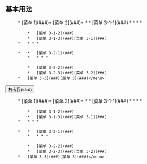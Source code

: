 ## 基本用法

<aside class="doc-demo">

<menu class="x-menu" x-role="menu">*   [菜单 1](###)*   [菜单 2](###)*   *   *   [菜单 3-1-1](###)
        *   * * *

        *   [菜单 3-1-2](###)
        *   [菜单 3-1-3](###)[菜单 3-1](###)
    *   * * *

    *   *   [菜单 3-2-1](###)
        *   * * *

        *   [菜单 3-2-2](###)
        *   [菜单 3-2-3](###)[菜单 3-2](###)
    *   [菜单 3-3](###)[菜单 3](###)</menu>

</aside>

<aside class="doc-demo"><button>右击我(id=d)</button>

<menu class="x-menu x-popover" x-role="menu" x-event="contextmenu">*   [菜单 1](###)*   [菜单 2](###)*   *   *   [菜单 3-1-1](###)
        *   * * *

        *   [菜单 3-1-2](###)
        *   [菜单 3-1-3](###)[菜单 3-1](###)
    *   * * *

    *   *   [菜单 3-2-1](###)
        *   * * *

        *   [菜单 3-2-2](###)
        *   [菜单 3-2-3](###)[菜单 3-2](###)
    *   [菜单 3-3](###)[菜单 3](###)</menu>

</aside>